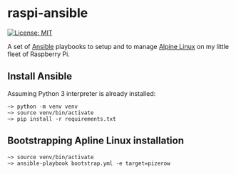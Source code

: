 # raspi-ansible

[![License: MIT](https://img.shields.io/badge/License-MIT-blue.svg)](https://opensource.org/licenses/MIT)

A set of [Ansible](https://www.ansible.com/) playbooks to setup and to manage [Alpine Linux](https://alpinelinux.org/) on my little fleet of Raspberry Pi.

## Install Ansible

Assuming Python 3 interpreter is already installed:

```
~> python -m venv venv
~> source venv/bin/activate
~> pip install -r requirements.txt  
```

## Bootstrapping Apline Linux installation

```
~> source venv/bin/activate
~> ansible-playbook bootstrap.yml -e target=pizerow
```